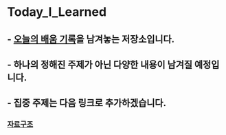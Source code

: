 # Today_I_Learned

## - [오늘의 배움 기록](https://change-anything-into-anything.tistory.com/category/TIL)을 남겨놓는 저장소입니다.
## - 하나의 정해진 주제가 아닌 다양한 내용이 남겨질 예정입니다.
## - 집중 주제는 다음 링크로 추가하겠습니다. 
### [자료구조](https://github.com/0general/data_structure.git)
